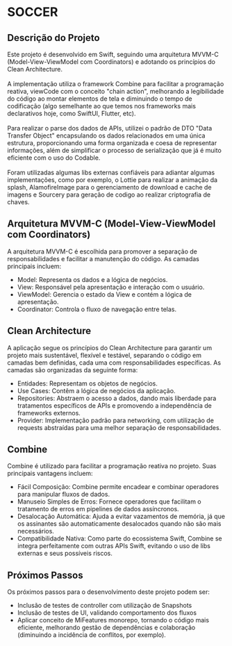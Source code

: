 # SOCCER

## Descrição do Projeto
Este projeto é desenvolvido em Swift, seguindo uma arquitetura MVVM-C (Model-View-ViewModel com Coordinators) e adotando os princípios do Clean Architecture. 
<br/><br/>A implementação utiliza o framework Combine para facilitar a programação reativa, viewCode com o conceito "chain action", melhorando a legibilidade do código ao montar elementos de tela e diminuindo o tempo de codificação (algo semelhante ao que temos nos frameworks mais declarativos hoje, como SwiftUI, Flutter, etc). 
<br/><br/>Para realizar o parse dos dados de APIs, utilizei o padrão de DTO "Data Transfer Object" encapsulando os dados relacionados em uma única estrutura, proporcionando uma forma organizada e coesa de representar informações, além de simplificar o processo de serialização que já é muito eficiente com o uso do Codable.
<br/><br/>Foram utilizadas algumas libs externas confiáveis para adiantar algumas implementações, como por exemplo, o Lottie para realizar a animação da splash, AlamofireImage para o gerenciamento de download e cache de imagens e Sourcery para geração de codigo ao realizar criptografia de chaves.

## Arquitetura MVVM-C (Model-View-ViewModel com Coordinators)
A arquitetura MVVM-C é escolhida para promover a separação de responsabilidades e facilitar a manutenção do código. As camadas principais incluem:

- Model: Representa os dados e a lógica de negócios.
- View: Responsável pela apresentação e interação com o usuário.
- ViewModel: Gerencia o estado da View e contém a lógica de apresentação.
- Coordinator: Controla o fluxo de navegação entre telas.

## Clean Architecture
A aplicação segue os princípios do Clean Architecture para garantir um projeto mais sustentável, flexível e testável, separando o código em camadas bem definidas, cada uma com responsabilidades específicas. As camadas são organizadas da seguinte forma:

- Entidades: Representam os objetos de negócios.
- Use Cases: Contêm a lógica de negócios da aplicação.
- Repositories: Abstraem o acesso a dados, dando mais liberdade para tratamentos específicos de APIs e promovendo a independência de frameworks externos.
- Provider: Implementação padrão para networking, com utilização de requests abstraídas para uma melhor separação de responsabilidades.

## Combine
Combine é utilizado para facilitar a programação reativa no projeto. Suas principais vantagens incluem:

- Fácil Composição: Combine permite encadear e combinar operadores para manipular fluxos de dados.
- Manuseio Simples de Erros: Fornece operadores que facilitam o tratamento de erros em pipelines de dados assíncronos.
- Desalocação Automática: Ajuda a evitar vazamentos de memória, já que os assinantes são automaticamente desalocados quando não são mais necessários.
- Compatibilidade Nativa: Como parte do ecossistema Swift, Combine se integra perfeitamente com outras APIs Swift, evitando o uso de libs externas e seus possíveis riscos.

## Próximos Passos
Os próximos passos para o desenvolvimento deste projeto podem ser:

- Inclusão de testes de controller com utilização de Snapshots
- Inclusão de testes de UI, validando comportamento dos fluxos
- Aplicar conceito de MiFeatures monorepo, tornando o código mais eficiente, melhorando gestão de dependências e colaboração (diminuindo a incidência de conflitos, por exemplo).
